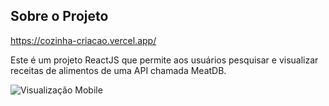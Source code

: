## Sobre o Projeto

https://cozinha-criacao.vercel.app/

Este é um projeto ReactJS que permite aos usuários pesquisar e visualizar receitas de alimentos de uma API chamada MeatDB.

![Visualização Mobile](https://github.com/TabMacedo1897/Sistema-de-Receitas/blob/master/assets/layoutMobile.jpg)
 
